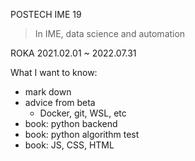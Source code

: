 POSTECH IME 19     
> In IME, data science and automation   
   
ROKA 2021.02.01 ~ 2022.07.31   
   
   
What I want to know:   
* mark down
* advice from beta
  * Docker, git, WSL, etc
* book: python backend
* book: python algorithm test
* book: JS, CSS, HTML
